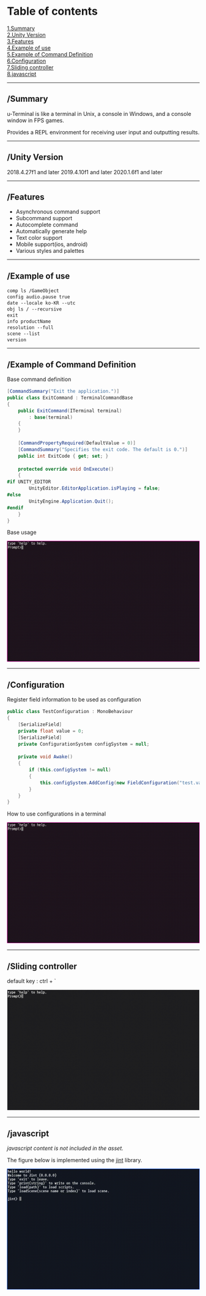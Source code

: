 # Table of contents

[1.Summary](#summary)<br>
[2.Unity Version](#unity-version)<br>
[3.Features](#features)<br>
[4.Example of use](#example-of-use)<br>
[5.Example of Command Definition](#example-of-command-definition)<br>
[6.Configuration](#configuration)<br>
[7.Sliding controller](#sliding-controller)<br>
[8.javascript](#javascript)<br>

***

## /Summary

u-Terminal is like a terminal in Unix, a console in Windows, and a console window in FPS games.

Provides a REPL environment for receiving user input and outputting results.

***

## /Unity Version

2018.4.27f1 and later
2019.4.10f1 and later
2020.1.6f1 and later

***

## /Features

* Asynchronous command support
* Subcommand support
* Autocomplete command
* Automatically generate help
* Text color support
* Mobile support(ios, android)
* Various styles and palettes

***

## /Example of use

```
comp ls /GameObject
config audio.pause true
date --locale ko-KR --utc
obj ls / --recursive
exit
info productName
resolution --full
scene --list
version
```

***

## /Example of Command Definition

Base command definition

```cs
[CommandSummary("Exit the application.")]
public class ExitCommand : TerminalCommandBase
{
    public ExitCommand(ITerminal terminal)
        : base(terminal)
    {
    }

    [CommandPropertyRequired(DefaultValue = 0)]
    [CommandSummary("Specifies the exit code. The default is 0.")]
    public int ExitCode { get; set; }

    protected override void OnExecute()
    {
#if UNITY_EDITOR
        UnityEditor.EditorApplication.isPlaying = false;
#else
        UnityEngine.Application.Quit();
#endif
    }
}
```

Base usage

<img id="body-img" src="./assets/images/restart-command.gif" alt="restart-command" />

***

## /Configuration

Register field information to be used as configuration

```cs
public class TestConfiguration : MonoBehaviour
{
    [SerializeField]
    private float value = 0;
    [SerializeField]
    private ConfigurationSystem configSystem = null;

    private void Awake()
    {
        if (this.configSystem != null)
        {
            this.configSystem.AddConfig(new FieldConfiguration("test.value", this, nameof(value)) { DefaultValue = this.value });
        }
    }
}
```

How to use configurations in a terminal

<img id="body-img" src="./assets/images/config-command.gif" alt="config-command" />

***

## /Sliding controller

default key : ctrl + `

<img id="body-img" src="./assets/images/sliding-controller.gif" alt="sliding-controller" />

***

## /javascript

*javascript content is not included in the asset.*

The figure below is implemented using the [jint](https://github.com/sebastienros/jint) library.

<img id="body-img" src="./assets/images/javascript.gif" alt="javascript" />
